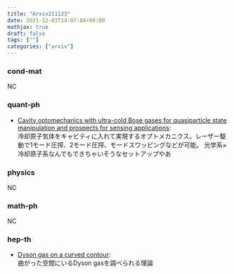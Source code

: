 ```yaml
---
title: "Arxiv211123"
date: 2021-12-01T14:07:04+09:00
mathjax: true
draft: false
tags: [""]
categories: ["arxiv"]
---
```

### cond-mat
NC



### quant-ph
- [Cavity optomechanics with ultra-cold Bose gases for quasiparticle state manipulation and prospects for sensing applications](https://arxiv.org/abs/2111.10163):  
冷却原子気体をキャビティに入れて実現するオプトメカニクス。レーザー駆動で1モード圧搾、2モード圧搾、モードスワッピングなどが可能。
光学系×冷却原子系なんでもできちゃいそうなセットアップやあ


### physics
NC


### math-ph
NC


### hep-th
- [Dyson gas on a curved contour](https://arxiv.org/abs/2111.09941):  
曲がった空間にいるDyson gasを調べられる理論
